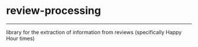 # review-processing
____
library for the extraction of information from reviews (specifically Happy Hour times)
